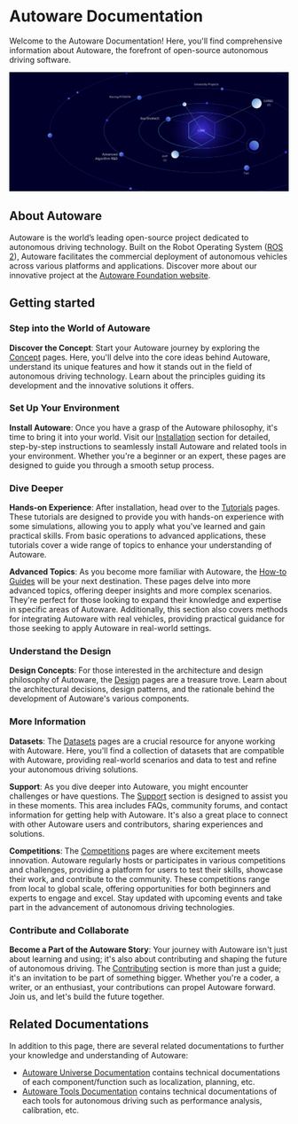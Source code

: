 # Autoware Documentation

Welcome to the Autoware Documentation! Here, you'll find comprehensive information about Autoware, the forefront of open-source autonomous driving software.

![autoware_front_image](assets/images/autoware_front_image.png)

## About Autoware

Autoware is the world’s leading open-source project dedicated to autonomous driving technology. Built on the Robot Operating System ([ROS 2](https://docs.ros.org/en/foxy/index.html)), Autoware facilitates the commercial deployment of autonomous vehicles across various platforms and applications. Discover more about our innovative project at the [Autoware Foundation website](https://autoware.org/autoware-overview).

## Getting started

### Step into the World of Autoware

**Discover the Concept**: Start your Autoware journey by exploring the [Concept](design/autoware-concepts/index.md) pages. Here, you'll delve into the core ideas behind Autoware, understand its unique features and how it stands out in the field of autonomous driving technology. Learn about the principles guiding its development and the innovative solutions it offers.

### Set Up Your Environment

**Install Autoware**: Once you have a grasp of the Autoware philosophy, it's time to bring it into your world. Visit our [Installation](installation/index.md) section for detailed, step-by-step instructions to seamlessly install Autoware and related tools in your environment. Whether you're a beginner or an expert, these pages are designed to guide you through a smooth setup process.

### Dive Deeper

**Hands-on Experience**: After installation, head over to the [Tutorials](tutorials/index.md) pages. These tutorials are designed to provide you with hands-on experience with some simulations, allowing you to apply what you've learned and gain practical skills. From basic operations to advanced applications, these tutorials cover a wide range of topics to enhance your understanding of Autoware.

**Advanced Topics**: As you become more familiar with Autoware, the [How-to Guides](how-to-guides/index.md) will be your next destination. These pages delve into more advanced topics, offering deeper insights and more complex scenarios. They're perfect for those looking to expand their knowledge and expertise in specific areas of Autoware. Additionally, this section also covers methods for integrating Autoware with real vehicles, providing practical guidance for those seeking to apply Autoware in real-world settings.

### Understand the Design

**Design Concepts**: For those interested in the architecture and design philosophy of Autoware, the [Design](design/index.md) pages are a treasure trove. Learn about the architectural decisions, design patterns, and the rationale behind the development of Autoware's various components.

### More Information

**Datasets**: The [Datasets](datasets/index.md) pages are a crucial resource for anyone working with Autoware. Here, you'll find a collection of datasets that are compatible with Autoware, providing real-world scenarios and data to test and refine your autonomous driving solutions.

**Support**: As you dive deeper into Autoware, you might encounter challenges or have questions. The [Support](support/index.md) section is designed to assist you in these moments. This area includes FAQs, community forums, and contact information for getting help with Autoware. It's also a great place to connect with other Autoware users and contributors, sharing experiences and solutions.

**Competitions**: The [Competitions](autoware-competitions/index.md) pages are where excitement meets innovation. Autoware regularly hosts or participates in various competitions and challenges, providing a platform for users to test their skills, showcase their work, and contribute to the community. These competitions range from local to global scale, offering opportunities for both beginners and experts to engage and excel. Stay updated with upcoming events and take part in the advancement of autonomous driving technologies.

### Contribute and Collaborate

**Become a Part of the Autoware Story**: Your journey with Autoware isn't just about learning and using; it's also about contributing and shaping the future of autonomous driving. The [Contributing](contributing/index.md) section is more than just a guide; it's an invitation to be part of something bigger. Whether you're a coder, a writer, or an enthusiast, your contributions can propel Autoware forward. Join us, and let's build the future together.

## Related Documentations

In addition to this page, there are several related documentations to further your knowledge and understanding of Autoware:

- [Autoware Universe Documentation](https://autowarefoundation.github.io/autoware_universe/) contains technical documentations of each component/function such as localization, planning, etc.
- [Autoware Tools Documentation](https://autowarefoundation.github.io/autoware_tools/main/) contains technical documentations of each tools for autonomous driving such as performance analysis, calibration, etc.
